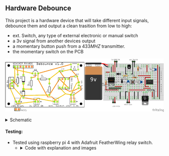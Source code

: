## Hardware Debounce

This project is a hardware device that will take different input signals, debounce them and output a clean trasition from low to high:
   - ext. Switch, any type of external electronic or manual switch
   - a 3v signal from another devices output
   - a momentary button push from a 433*MHZ* transmitter.
   - the momentary switch on the PCB

![Testing images](DebounceBanner.png)

<details>
<summary>Schematic</summary>

   ![Testing images](Debounce_w_433Mhz_and_555Timer_schem.png)
</details>


#### Testing:
- Tested using raspberry pi 4 with Adafruit FeatherWing relay switch.
     - <details>
         <summary>Code with explanation and images</summary>

         - Image 1: Raspberry pi 4 activates relay switch, then to debounce switch input, pi also listens for response from  debounce.
           <details>
               <summary>code to randomly activate relay</summary>

               ```
               import RPi.GPIO as GPIO # Import the RPi.GPIO library
               from time import sleep # Import the sleep function
               import random

               # Set the GPIO pin numbering mode to BCM (Broadcom SOC channel)
               GPIO.setmode(GPIO.BCM)
               num = 1
           
               output_pin = 4
               GPIO.setup(output_pin, GPIO.OUT)

               try:
                   while True:
                   # Set the pin to HIGH (3.3V)
                       random_delay = random.uniform(0.1, 3.0)
                       sleep(random_delay)
                       GPIO.output(output_pin, GPIO.HIGH)
                       print("GPIO HIGH")
                       print(num)
                       num += 1
                       # Set the pin to LOW (0V)
                       random_delay = random.uniform(0.2, 0.5)
                       sleep(random_delay) # Wait for 1 second
                       GPIO.output(output_pin, GPIO.LOW)
               except KeyboardInterrupt:
                   # Trap a KeyboardInterrupt (e.g., CTRL+C) to clean up
                   print("Exiting program")
                   GPIO.cleanup() # Reset all GPIO ports used by this program to their default state
               ```
           </details>
           
           <details>
               <summary>code to listen for debounced signal</summary>
               ```
               import RPi.GPIO as GPIO
               import time
               num = 1

               # Function to execute when the interrupt is triggered
               def my_callback(channel):
                   global num
                   print(f"Rising edge detected on GPIO {channel} {num}!")
                   num += 1 
  

               try:
                   # Set up GPIO 27 as an input with a pull-down resistor
                   GPIO.setmode(GPIO.BCM)
                   GPIO.setup(27, GPIO.IN, pull_up_down=GPIO.PUD_DOWN)

                   # Add a rising edge detection event on GPIO 27
                   GPIO.add_event_detect(27, GPIO.RISING, callback=my_callback)

                   # Keep the script running
                   print("Waiting for rising edge on GPIO 27...")
                   while True:
                       time.sleep(1)

               except KeyboardInterrupt:
                   print("\nProgram terminated by user")
               finally:
                   GPIO.cleanup() # Clean up all GPIO resources
               ```
           </details>

            - 36 hours, 185,925 random noisy switch activations debounced with 2 single bounce events registered.
           
         - Image 2: Noisy signal ~5 bounces within 145*uS*
         - three 3: This represents a clean transition 17.4*uS* 
         ![Testing images](Testing_w_pi_4.png)
     </details>
